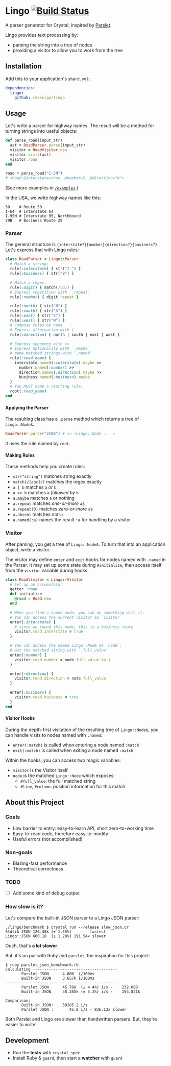 # Lingo [![Build Status](https://travis-ci.org/rmosolgo/lingo.svg)](https://travis-ci.org/rmosolgo/lingo)

A parser generator for Crystal, inspired by [Parslet](https://github.com/kschiess/parslet).

Lingo provides text processing by:
- parsing the string into a tree of nodes
- providing a visitor to allow you to work from the tree

## Installation

Add this to your application's `shard.yml`:

```yaml
dependencies:
  lingo:
    github: rmosolgo/lingo
```

## Usage

Let's write a parser for highway names. The result will be a method for turning strings into useful objects:

```ruby
def parse_road(input_str)
  ast = RoadParser.parse(input_str)
  visitor = RoadVisitor.new
  visitor.visit(ast)
  visitor.road
end

road = parse_road("I-5N")
# <Road @interstate=true, @number=5, @direction="N">
```

(See more examples in [`/examples`](https://github.com/rmosolgo/lingo/tree/master/examples).)

In the USA, we write highway names like this:

```
50    # Route 50
I-64  # Interstate 64
I-95N # Interstate 95, Northbound
29B   # Business Route 29
```

### Parser

The general structure is `{interstate?}{number}{direction?}{business?}`. Let's express that with Lingo rules:

```ruby
class RoadParser < Lingo::Parser
  # Match a string:
  rule(:interstate) { str("I-") }
  rule(:business) { str("B") }

  # Match a regex:
  rule(:digit) { match(/\d/) }
  # Express repetition with `.repeat`
  rule(:number) { digit.repeat }

  rule(:north) { str("N") }
  rule(:south) { str("S") }
  rule(:east) { str("E") }
  rule(:west) { str("W") }
  # Compose rules by name
  # Express alternation with |
  rule(:direction) { north | south | east | west }

  # Express sequence with >>
  # Express optionality with `.maybe`
  # Name matched strings with `.named`
  rule(:road_name) {
    interstate.named(:interstate).maybe >>
      number.named(:number) >>
      direction.named(:direction).maybe >>
      business.named(:business).maybe
  }
  # You MUST name a starting rule:
  root(:road_name)
end
```

#### Applying the Parser

The resulting class has a `.parse` method which returns a tree of `Lingo::Node`s.

```ruby
RoadParser.parse("250B") # => <Lingo::Node ... >
```

It uses the rule named by `root`.

#### Making Rules

These methods help you create rules:

- `str("string")` matches string exactly
- `match(/[abc]/)` matches the regex exactly
- `a | b` matches `a` _or_ `b`
- `a >> b` matches `a` _followed by_ `b`
- `a.maybe` matches `a` or nothing
- `a.repeat` matches _one-or-more_ `a`s
- `a.repeat(0)` matches _zero-or-more_ `a`s
- `a.absent` matches _not-`a`_
- `a.named(:a)` names the result `:a` for handling by a visitor

### Visitor

After parsing, you get a tree of `Lingo::Node`s. To turn that into an application object, write a visitor.

The visitor may define `enter` and `exit` hooks for nodes named with `.named` in the Parser. It may set up some state during `#initialize`, then access itself from the `visitor` variable during hooks.


```ruby
class RoadVisitor < Lingo::Visitor
  # Set up an accumulator
  getter :road
  def initialize
    @road = Road.new
  end

  # When you find a named node, you can do something with it.
  # You can access the current visitor as `visitor`
  enter(:interstate) {
    # since we found this node, this is a business route
    visitor.road.interstate = true
  }

  # You can access the named Lingo::Node as `node`.
  # Get the matched string with `.full_value`
  enter(:number) {
    visitor.road.number = node.full_value.to_i
  }

  enter(:direction) {
    visitor.road.direction = node.full_value
  }

  enter(:business) {
    visitor.road.business = true
  }
end
```

#### Visitor Hooks

During the depth-first visitation of the resulting tree of `Lingo::Node`s, you can handle visits to nodes named with `.named`:

- `enter(:match)` is called when entering a node named `:match`
- `exit(:match)` is called when exiting a node named `:match`

Within the hooks, you can access two magic variables:

- `visitor` is the Visitor itself
- `node` is the matched `Lingo::Node` which exposes:
  - `#full_value`: the full matched string
  - `#line`, `#column`: position information for this match

## About this Project

### Goals

- Low barrier to entry: easy-to-learn API, short zero-to-working time
- Easy-to-read code, therefore easy-to-modify
- Useful errors (not accomplished)

### Non-goals

- Blazing-fast performance
- Theoretical correctness

### TODO

- [ ] Add some kind of debug output

### How slow is it?

Let's compare the built-in JSON parser to a Lingo JSON parser:

```
./lingo/benchmark $ crystal run --release slow_json.cr
Stdlib JSON 126.45k (± 1.55%)        fastest
Lingo::JSON 660.18  (± 1.28%) 191.54× slower
```

Ouch, that's __a lot slower__.

But, it's on par with Ruby and `parslet`, the inspiration for this project:

```
$ ruby parslet_json_benchmark.rb
Calculating -------------------------------------
       Parslet JSON      4.000  i/100ms
       Built-in JSON     3.657k i/100ms
-------------------------------------------------
       Parslet JSON      45.788  (± 4.4%) i/s -    232.000
       Built-in JSON     38.285k (± 5.3%) i/s -    193.821k

Comparison:
       Built-in JSON:    38285.2 i/s
       Parslet JSON :       45.8 i/s - 836.13x slower
```

Both Parslet and Lingo are slower than handwritten parsers. But, they're easier to write!

## Development

- Run the __tests__ with `crystal spec`
- Install Ruby & `guard`, then start a __watcher__ with `guard`
